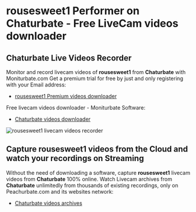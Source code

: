 # rousesweet1 Performer on Chaturbate - Free LiveCam videos downloader

## Chaturbate Live Videos Recorder

Monitor and record livecam videos of **rousesweet1** from **Chaturbate** with Moniturbate.com
Get a premium trial for free by just and only registering with your Email address:
* [rousesweet1 Premium videos downloader](https://moniturbate.com/request-demo-licence-key.html)

Free livecam videos downloader - Moniturbate Software:
* [Chaturbate videos downloader](https://moniturbate.com/moniturbate-download-software.html)

![rousesweet1 livecam videos recorder](https://peachurnet.com/templates/moniturbate-software.png)


## Capture rousesweet1 videos from the Cloud and watch your recordings on Streaming

Without the need of downloading a software, capture **rousesweet1** livecam videos from **Chaturbate** 100% online.
Watch Livecam archives from **Chaturbate** unlimitedly from thousands of existing recordings, only on Peachurbate.com and its websites network:
* [Chaturbate videos archives](https://peachurnet.com/)